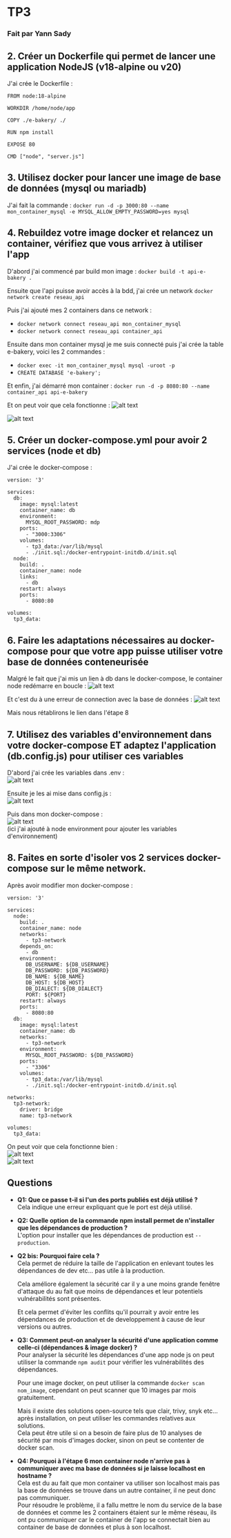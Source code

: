 # TP3
### Fait par Yann Sady

## 2. Créer un Dockerfile qui permet de lancer une application NodeJS (v18-alpine ou v20)

J'ai crée le Dockerfile :
```
FROM node:18-alpine

WORKDIR /home/node/app

COPY ./e-bakery/ ./

RUN npm install

EXPOSE 80

CMD ["node", "server.js"]
``` 

## 3. Utilisez docker pour lancer une image de base de données (mysql ou mariadb)

J'ai fait la commande : ```docker run -d -p 3000:80 --name mon_container_mysql -e MYSQL_ALLOW_EMPTY_PASSWORD=yes mysql```

## 4. Rebuildez votre image docker et relancez un container, vérifiez que vous arrivez à utiliser l'app
D'abord j'ai commencé par build mon image : ```docker build -t api-e-bakery .```

Ensuite que l'api puisse avoir accès à la bdd, j'ai crée un network ```docker network create reseau_api```

Puis j'ai ajouté mes 2 containers dans ce network :
- ```docker network connect reseau_api mon_container_mysql```
- ```docker network connect reseau_api container_api```

Ensuite dans mon container mysql je me suis connecté puis j'ai crée la table e-bakery, voici les 2 commandes :
- ```docker exec -it mon_container_mysql mysql -uroot -p```
- ```CREATE DATABASE 'e-bakery';```

Et enfin, j'ai démarré mon container : ```docker run -d -p 8080:80 --name container_api api-e-bakery```

Et on peut voir que cela fonctionne :
![alt text](images/1.png)

![alt text](images/2.png)

## 5. Créer un docker-compose.yml pour avoir 2 services (node et db)
J'ai crée le docker-compose :
```
version: '3'
 
services:
  db:
    image: mysql:latest
    container_name: db
    environment:
      MYSQL_ROOT_PASSWORD: mdp
    ports:
      - "3000:3306"
    volumes:
      - tp3_data:/var/lib/mysql
      - ./init.sql:/docker-entrypoint-initdb.d/init.sql
  node:
    build: .
    container_name: node
    links:
      - db
    restart: always
    ports:
      - 8080:80
      
volumes:
  tp3_data:
```

## 6. Faire les adaptations nécessaires au docker-compose pour que votre app puisse utiliser votre base de données conteneurisée

Malgré le fait que j'ai mis un lien à db dans le docker-compose, le container node redémarre en boucle :
![alt text](images/3.png)

Et c'est du à une erreur de connection avec la base de données :
![alt text](images/4.png)

Mais nous rétablirons le lien dans l'étape 8

## 7. Utilisez des variables d'environnement dans votre docker-compose ET adaptez l'application (db.config.js) pour utiliser ces variables

D'abord j'ai crée les variables dans .env :  
![alt text](images/5.png)

Ensuite je les ai mise dans config.js :  
![alt text](images/6.png)

Puis dans mon docker-compose :  
![alt text](images/7.png)  
(ici j'ai ajouté à node environment pour ajouter les variables d'environnement)

## 8. Faites en sorte d'isoler vos 2 services docker-compose sur le même network.

Après avoir modifier mon docker-compose :  
```
version: '3'
 
services:
  node:
    build: .
    container_name: node
    networks:
      - tp3-network
    depends_on:
      - db
    environment:
      DB_USERNAME: ${DB_USERNAME}
      DB_PASSWORD: ${DB_PASSWORD}
      DB_NAME: ${DB_NAME}
      DB_HOST: ${DB_HOST}
      DB_DIALECT: ${DB_DIALECT}
      PORT: ${PORT}
    restart: always
    ports:
      - 8080:80
  db:
    image: mysql:latest
    container_name: db
    networks:
      - tp3-network
    environment:
      MYSQL_ROOT_PASSWORD: ${DB_PASSWORD}
    ports:
      - "3306"
    volumes:
      - tp3_data:/var/lib/mysql
      - ./init.sql:/docker-entrypoint-initdb.d/init.sql

networks:
  tp3-network:
    driver: bridge
    name: tp3-network

volumes:
  tp3_data:
```

On peut voir que cela fonctionne bien :  
![alt text](images/8.png)  
![alt text](images/9.png)  

## Questions
- **Q1: Que ce passe t-il si l'un des ports publiés est déjà utilisé ?**  
  Cela indique une erreur expliquant que le port est déjà utilisé.  
  
- **Q2: Quelle option de la commande npm install permet de n'installer que les dépendances de production ?**  
  L'option pour installer que les dépendances de production est ```--production```.  
  
- **Q2 bis: Pourquoi faire cela ?**  
  Cela permet de réduire la taille de l'application en enlevant toutes les dépendances de dev etc... pas utile à la production.  
  
  Cela améliore également la sécurité car il y a une moins grande fenêtre d'attaque du au fait que moins de dépendances et leur potentiels vulnérabilités sont présentes.  
  
  Et cela permet d'éviter les conflits qu'il pourrait y avoir entre les dépendances de production et de developpement à cause de leur versions ou autres.  
  
- **Q3: Comment peut-on analyser la sécurité d'une application comme celle-ci (dépendances & image docker) ?**  
  Pour analyser la sécurité les dépendances d'une app node js on peut utiliser la commande ```npm audit``` pour vérifier les vulnérabilités des dépendances.  
  
  Pour une image docker, on peut utiliser la commande ```docker scan nom_image```, cependant on peut scanner que 10 images par mois gratuitement.  
  
  Mais il existe des solutions open-source tels que clair, trivy, snyk etc... après installation, on peut utiliser les commandes relatives aux solutions.  
  Cela peut être utile si on a besoin de faire plus de 10 analyses de sécurité par mois d'images docker, sinon on peut se contenter de docker scan.  
  
- **Q4: Pourquoi à l'étape 6 mon container node n'arrive pas à communiquer avec ma base de données si je laisse localhost en hostname ?**  
  Cela est du au fait que mon container va utiliser son localhost mais pas la base de données se trouve dans un autre container, il ne peut donc pas communiquer.  
  Pour résoudre le problème, il a fallu mettre le nom du service de la base de données et comme les 2 containers étaient sur le même réseau, ils ont pu communiquer car le container de l'app se connectait bien au container de base de données et plus à son localhost. 